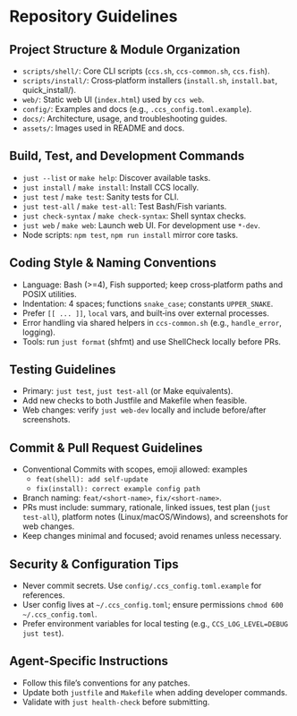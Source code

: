 # Repository Guidelines

## Project Structure & Module Organization
- `scripts/shell/`: Core CLI scripts (`ccs.sh`, `ccs-common.sh`, `ccs.fish`).
- `scripts/install/`: Cross‑platform installers (`install.sh`, `install.bat`, quick_install/).
- `web/`: Static web UI (`index.html`) used by `ccs web`.
- `config/`: Examples and docs (e.g., `.ccs_config.toml.example`).
- `docs/`: Architecture, usage, and troubleshooting guides.
- `assets/`: Images used in README and docs.

## Build, Test, and Development Commands
- `just --list` or `make help`: Discover available tasks.
- `just install` / `make install`: Install CCS locally.
- `just test` / `make test`: Sanity tests for CLI.
- `just test-all` / `make test-all`: Test Bash/Fish variants.
- `just check-syntax` / `make check-syntax`: Shell syntax checks.
- `just web` / `make web`: Launch web UI. For development use `*-dev`.
- Node scripts: `npm test`, `npm run install` mirror core tasks.

## Coding Style & Naming Conventions
- Language: Bash (>=4), Fish supported; keep cross‑platform paths and POSIX utilities.
- Indentation: 4 spaces; functions `snake_case`; constants `UPPER_SNAKE`.
- Prefer `[[ ... ]]`, `local` vars, and built‑ins over external processes.
- Error handling via shared helpers in `ccs-common.sh` (e.g., `handle_error`, logging).
- Tools: run `just format` (shfmt) and use ShellCheck locally before PRs.

## Testing Guidelines
- Primary: `just test`, `just test-all` (or Make equivalents).
- Add new checks to both Justfile and Makefile when feasible.
- Web changes: verify `just web-dev` locally and include before/after screenshots.

## Commit & Pull Request Guidelines
- Conventional Commits with scopes, emoji allowed: examples
  - `feat(shell): add self-update`  
  - `fix(install): correct example config path`
- Branch naming: `feat/<short-name>`, `fix/<short-name>`.
- PRs must include: summary, rationale, linked issues, test plan (`just test-all`), platform notes (Linux/macOS/Windows), and screenshots for web changes.
- Keep changes minimal and focused; avoid renames unless necessary.

## Security & Configuration Tips
- Never commit secrets. Use `config/.ccs_config.toml.example` for references.
- User config lives at `~/.ccs_config.toml`; ensure permissions `chmod 600 ~/.ccs_config.toml`.
- Prefer environment variables for local testing (e.g., `CCS_LOG_LEVEL=DEBUG just test`).

## Agent-Specific Instructions
- Follow this file’s conventions for any patches.
- Update both `justfile` and `Makefile` when adding developer commands.
- Validate with `just health-check` before submitting.
